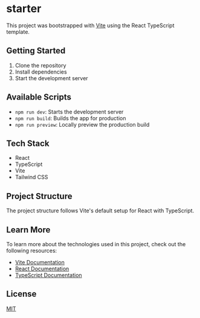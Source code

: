 # starter

This project was bootstrapped with [Vite](https://vitejs.dev/) using the React TypeScript template.

## Getting Started

1. Clone the repository
2. Install dependencies
3. Start the development server

## Available Scripts

- `npm run dev`: Starts the development server
- `npm run build`: Builds the app for production
- `npm run preview`: Locally preview the production build

## Tech Stack

- React
- TypeScript
- Vite
- Tailwind CSS

## Project Structure

The project structure follows Vite's default setup for React with TypeScript.

## Learn More

To learn more about the technologies used in this project, check out the following resources:

- [Vite Documentation](https://vitejs.dev/guide/)
- [React Documentation](https://reactjs.org/docs/getting-started.html)
- [TypeScript Documentation](https://www.typescriptlang.org/docs/)

## License

[MIT](https://choosealicense.com/licenses/mit/)